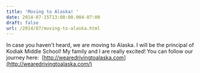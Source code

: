 ```yaml
---
title: 'Moving to Alaska! '
date: 2014-07-15T13:08:00.004-07:00
draft: false
url: /2014/07/moving-to-alaska.html
---
```


In case you haven't heard, we are moving to Alaska. I will be the principal of Kodiak Middle School! My family and I are really excited! You can follow our journey here:  [http://wearedrivingtoalaska.com](http://wearedrivingtoalaska.com/)
